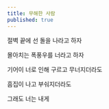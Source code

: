 ```yaml
---
title: 무해한 사람
published: true
---
```



절벽 끝에 선 돌을 나라고 하자

몰아치는 폭풍우를 너라고 하자



기어이 너로 인해 구르고 무너지더라도

흠집이 나고 부숴지더라도


그래도 너는 내게
